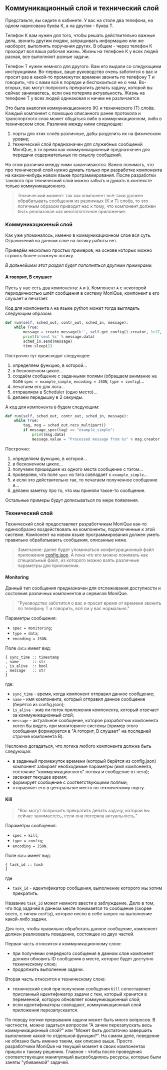 ## Коммуникационный слой и технический слой

Представьте, вы сидите в кабинете.
У вас на столе два телефона, на одном нарисована буква К, а на другом - буква T.

Телефон К вам нужен для того, чтобы решать действительно важные дела, звонить другим людям, запрашивать информацию или же наоборот, выполнять поручения других.
В общем - через телефон К проходит вся ваша рабочая жизнь.
Жизнь на телефоне К у всех людей разная, все выполняют разные задачи.

Телефон Т нужен немного для другого.
Вам его выдали со следующими инструкциями.
Во-первых, ваше руководство очень заботится о вас и просит раз в какой-то промежуток времени звонить по телефону Т и говорить, что с вами всё в порядке и беспокоиться не о чем.
Во-вторых, вас могут попросить прекратить делать задачу, которой вы сейчас занимаетесь, если она потеряла актуальность.
Жизнь на телефоне Т у всех людей одинаковая и ничем не различается.

Это была аналогия коммуникационного (К) и технического (Т) слоёв.
Каждый компонент с помощью описанного ранее протокола и транспортного слоя может общаться либо в коммуникационном, либо в техническом слое.
Различие между ними следующие:
  1. порты для этих слоёв различные, дабы разделить их на физическом уровне;
  2. технический слой предназначен для служебных сообщений MoniQue, в то время как коммуникационный предназначен для передачи содержательных по смыслу сообщений.
  
На этом различия между ними заканчиваются.
Важно понимать, что про технический слой нужно думать только при разработке компонента на каком-нибудь новом языке программирования.
После разработки такового про технический слой можно забыть и думать в контексте только коммуникационного.

> Технический момент: так как компонент всё-таки должен обрабатывать сообщения из различных (К и Т) слоёв, то это логичным образом приводит нас к тому, что компонент должен быть реализован как многопоточное приложение.

### Коммуникационный слой

Как уже упоминалось, именно в коммуникационном слое вся суть.
Ограничений на данном слое на логику работы нет.

Приведём несколько простых примеров, на основе которых можно строить более сложную логику.

*В дальнейшем этот раздел будет пополняться другими примерами.*

#### А говорит, B слушает

Пусть у нас есть два компонента: `A` и `B`.
Компонент `A` с некоторой периодичностью шлёт сообщения в систему MoniQue, компонент `B` его слушает и печатает.

Код для компонента `A` на языке python может тогда выглядеть следующим образом:

```python
def run(self, sched_out, contr_out, sched_in, message):
    while True:
        message = create_message(b'', self.get_config().creator, 1e17, 'example_simple', 'JSON', 'config', b"{ \"message\" : \"Hello! It's python simple speaker.\" }")
        print(b'sent %s' % message.data)
        sched_in.send(message)
        time.sleep(2)
```

Построчно тут происходит следующее:
  1. определяем функцию, в которой...
  2. в бесконечном цикле...
  3. создаём сообщение с заданными полями (обращаем внимание на поле `spec = example_simple`, `encoding = JSON`, `type = config`)...
  4. печатаем его для лога...
  5. отправляем в Scheduler (одно место)...
  6. делаем передышку в 2 секунды.
  
А код для компонента `B` будем следующим:

```python
def run(self, sched_out, contr_out, sched_in, message):
    while True:
        tag, msg = sched_out.recv_multipart()
        if message_spec(tag) == "example_simple":
            print(msg.data)
            message.value = "Processed message from %s" % msg.creator
```

Построчно:
  1. определяем функцию, в которой...
  2. в бесконечном цикле...
  3. получаем пришедшее из одного места сообщение с тэгом...
  4. проверяем, что поле `spec` из тэга совпадает с `example_simple`...
  5. и если это действительно так, то печатаем полученное сообщение и...
  6. делаем заметку про то, что мы приняли такое-то сообщение.
  
Остальные примеры будут дописываться по мере появления.

### Технический слой

Технический слой предоставляет разработчикам MoniQue как-то единообразно воздействовать на компоненты, подключенные к этой системе.
Компонент на новом языке программирования должен уметь правильно обрабатываеть сообщения, описанные ниже.

> Замечание: далее будет упоминаться конфигурационный файл приложения [config.json](ConfigJson.md).
> А пока что его можно понимать как специальный файл, из которого можно взять различные параметры для приложения.

#### Monitoring

Данный тип сообщения предназначен для отслеживания доступности и состояния различных компонентов и сервисов MoniQue.

> "Руководство заботится о вас и просит время от времени звонить по телефону Т и говорить, всё ли у вас нормально."

Параметры сообщения:
- `spec = monitoring`;
- `type = data`;
- `encoding = JSON`.

Поле `data` имеет вид:
```
{ sync_time :: timestamp
, name      :: str
, is_alive  :: bool
, message   :: str
}
```
где:
  * `sync_time` - время, когда компонент отправил данное сообщение;
  * `name` - имя компонента, который отправил данное сообщение (берётся из config.json);
  * `is_alive` - жив ли поток приложения компонента, который отвечает за коммуникационный слой;
  * `message` - актуальное сообщение, которое разработчик компонента хотел бы видеть при мониторинге системы (пример этого сообщения формируется в "А готорит, B слушает" на последней строчке компонента B).
  
Несложно догадаться, что логика любого компонента должна быть следующая:
 * в заданный промежуток времени (который берётся из config.json) компонент забирает необходимые параметры (имя компонента, состояние "коммуникационного" потока и сообщение от него);
 * засекает текущее время;
 * формирует сообщение с соответствующими полями;
 * отправляет его в центральное место по техническому порту.

#### Kill

> "Вас могут попросить прекратить делать задачу, которой вы сейчас занимаетесь, если она потеряла актуальность."

Параметры сообщения:

- `spec = kill`;
- `type = config`;
- `encoding = JSON`.

Поле `data` имеет вид:
```
{ task_id :: hash
}
```
где 
  * `task_id` - идентификатор сообщения, выполнение которого мы хотим прекратить.
  
Название `task_id` может немного ввести в заблуждение.
Дело в том, что под задачей в данном месте понимается то сообщение (скорее всего, с типом `config`), которое несло в себе запрос на выполнение какой-либо задачи.

Для того, чтобы правильно обработать данное сообщение, компонент должен реализовать поведение, состоящее из двух частей.

Первая часть относится к коммуникационному слою:
  * при получении очередного сообщения в данном слое компонент должен обновить ID сообщения в месте, которое будет доступно техническому слою;
  * продолжить выполнение задачи.
  
Вторая часть относится к техническому слою:
  * технический слой при получении сообщения `Kill` сопоставляет присланный идентификатор задачи с тем, который хранится в переменной, которую обновляет коммуникационный слой;
  * если идентификаторы совпадают, коммуникационный слой приложения перезапускается.
  
По поводу логики прерывания задачи может быть много вопросов.
В частности, можно задаться вопросом "А зачем перезапускать весь коммуникационный слой?" или "Может быть достаточно завершить выполнение какой-то отдельной функции?".
На самом деле, поведение не обязано быть именно таким, как описано выше.
Просто разработчики MoniQue на текущий момент в своих компонентах пришли к такому решению.
Главное - чтобы после проведения соответствующих манипуляций высвободились ресурсы, которые были заняты "убиваемой" задачей.
